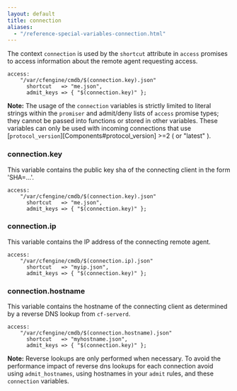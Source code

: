 ```yaml
---
layout: default
title: connection
aliases:
  - "/reference-special-variables-connection.html"
---
```


The context `connection` is used by the `shortcut` attribute in `access`
promises to access information about the remote agent requesting access.

```cf3 {skip TODO}
access:
    "/var/cfengine/cmdb/$(connection.key).json"
      shortcut   => "me.json",
      admit_keys => { "$(connection.key)" };
```

**Note:** The usage of the `connection` variables is strictly limited to
literal strings within the `promiser` and admit/deny lists of `access` promise
types; they cannot be passed into functions or stored in other variables. These
variables can only be used with incoming connections that use
[`protocol_version`][Components#protocol_version] >=2 ( or "latest" ).

### connection.key

This variable contains the public key sha of the connecting client in the form 'SHA=...'.

```cf3 {skip TODO}
access:
    "/var/cfengine/cmdb/$(connection.key).json"
      shortcut   => "me.json",
      admit_keys => { "$(connection.key)" };
```

### connection.ip

This variable contains the IP address of the connecting remote agent.

```cf3 {skip TODO}
access:
    "/var/cfengine/cmdb/$(connection.ip).json"
      shortcut   => "myip.json",
      admit_keys => { "$(connection.key)" };
```

### connection.hostname

This variable contains the hostname of the connecting client as determined by a
reverse DNS lookup from `cf-serverd`.

```cf3 {skip TODO}
access:
    "/var/cfengine/cmdb/$(connection.hostname).json"
      shortcut   => "myhostname.json",
      admit_keys => { "$(connection.key)" };
```

**Note:** Reverse lookups are only performed when necessary. To avoid the
performance impact of reverse dns lookups for each connection avoid using
`admit_hostnames`, using hostnames in your `admit` rules, and these
`connection` variables.
